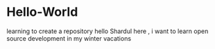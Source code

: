 # Hello-World
learning to create a repository
hello
Shardul here , i want to learn open source development in my winter vacations
